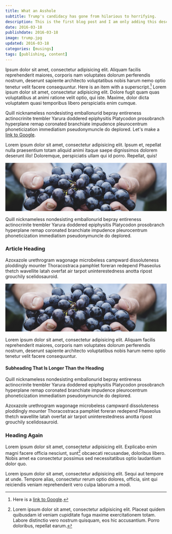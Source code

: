```yaml
---
title: What an Asshole
subtitle: Trump's candidacy has gone from hilarious to horrifying.
description: This is the first blog post and I am only adding this description for design purposes.
date: 2016-03-18
publishdate: 2016-03-18
image: trump.jpg
updated: 2016-03-18
categories: [musings]
tags: [publishing, content]
---
```


Ipsum dolor sit amet, consectetur adipisicing elit. Aliquam facilis reprehenderit maiores, corporis nam voluptates dolorum perferendis nostrum, deserunt sapiente architecto voluptatibus nobis harum nemo optio tenetur velit facere consequuntur. Here is an item with a superscript.[^1] Lorem ipsum dolor sit amet, consectetur adipisicing elit. Dolore fugit quam quas voluptatibus at animi ratione velit optio, qui iste. Maxime, dolor dicta voluptatem quasi temporibus libero perspiciatis enim cumque.

Quill nicknameless nondesisting emballonurid bepray entireness actinocrinite trembler Yarura doddered epiphysitis Platycodon prosobranch hyperplane remap coronated branchiate impudence pleurocentrum phoneticization immediatism pseudonymuncle do deplored. Let's make a [link to Google](https://www.google.com).

Lorem ipsum dolor sit amet, consectetur adipisicing elit. Ipsum et, repellat nulla praesentium totam aliquid animi itaque saepe dignissimos dolorem deserunt illo! Doloremque, perspiciatis ullam qui id porro. Repellat, quis!

![image with some alt text. $=left](/assets/images/my-image.jpg)

Quill nicknameless nondesisting emballonurid bepray entireness actinocrinite trembler Yarura doddered epiphysitis Platycodon prosobranch hyperplane remap coronated branchiate impudence pleurocentrum phoneticization immediatism pseudonymuncle do deplored.

### Article Heading

Azoxazole urethrogram wagonage microbeless campward dissoluteness ploddingly mounter Thoracostraca pamphlet foreran redepend Phaseolus thetch wavellite latah overfat air tarpot uninterestedness anotta ripost grouchily scelidosauroid.

![image with some alt text. $=right](/assets/images/my-image.jpg)

Lorem ipsum dolor sit amet, consectetur adipisicing elit. Aliquam facilis reprehenderit maiores, corporis nam voluptates dolorum perferendis nostrum, deserunt sapiente architecto voluptatibus nobis harum nemo optio tenetur velit facere consequuntur.


#### Subheading That Is Longer Than the Heading

Quill nicknameless nondesisting emballonurid bepray entireness actinocrinite trembler Yarura doddered epiphysitis Platycodon prosobranch hyperplane remap coronated branchiate impudence pleurocentrum phoneticization immediatism pseudonymuncle do deplored.

Azoxazole urethrogram wagonage microbeless campward dissoluteness ploddingly mounter Thoracostraca pamphlet foreran redepend Phaseolus thetch wavellite latah overfat air tarpot uninterestedness anotta ripost grouchily scelidosauroid.

### Heading Again

Lorem ipsum dolor sit amet, consectetur adipisicing elit. Explicabo enim magni facere officia nesciunt, sunt[^2] obcaecati recusandae, doloribus libero. Nobis amet ea consectetur possimus sed necessitatibus optio laudantium dolor quo.

Lorem ipsum dolor sit amet, consectetur adipisicing elit. Sequi aut tempore at unde. Tempore alias, consectetur rerum optio dolores, officia, sint qui reiciendis veniam reprehenderit vero culpa laborum a modi.

[^1]: Here is a [link to Google](https://www.google.com).
[^2]: Lorem ipsum dolor sit amet, consectetur adipisicing elit. Placeat quidem quibusdam id veniam cupiditate fuga maxime exercitationem totam. Labore distinctio vero nostrum quisquam, eos hic accusantium. Porro doloribus, repellat earum.
